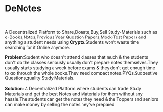 # DeNotes
<br/>

A Decentralized  Platform to Share,Donate,Buy,Sell Study-Materials such as e-Books,Notes,Previous Year Question Papers,Mock-Test Papers and anything a student needs  using **Crypto**.Students won’t waste time searching for it Online anymore.

**Problem**:Student who doesn't attend classes that much & the students don't do the classes seriously usually don't prepare notes themselves.They usually starts studying a week before exams & they don't get enough time to go through the whole books.They need compact notes,PYQs,Suggestive Questions,quality Study Materials.
<br/><br/>
**Solution**: A Decentralized Platform  where students can trade Study Materials  and get the best Notes and Materials for them without any hassle.The students can get the notes they need & the Toppers and seniors can make money by selling the notes hey've prepared
